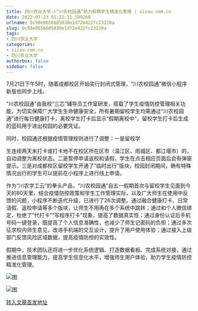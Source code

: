 ```yaml
---
title: 四川农业大学->“川农校园通”助力假期学生精准化管理 | sicau.com.cn
date: 2022-07-23 01:22:11.599268
urlname: 0c98e0656605030e1d72e422fc23220a
slug: 0c98e0656605030e1d72e422fc23220a
tags: 
- 四川农业大学
categories:
- sicau.com.cn
- 四川农业大学
authorbox: false
sidebar: false
---
```

7月21日下午5时，随着成都校区开始实行封闭式管理，“川农校园通”微信小程序新版也同步上线。

“川农校园通”由我校“三芯”辅导员工作室研发，搭载了学生疫情防控管理相关功能，为切实保障广大学生生命健康安全，所有暑期留校学生均需通过“川农校园通”进行每日健康打卡，离校学生打卡后显示“假期离校中”，留校学生打卡后生成的蓝码用于进出校园的必要凭证。

同时，校园通还根据疫情管理规则进行了调整：一是留校学
<!--more-->
生连续两天未打卡或打卡地不在校区所在区市（温江区、雨城区、都江堰市）的，自动调整为离校状态。二是暂停申请返校和请假，学生在点击相应页面后会有弹窗提示。三是对成都校区留校学生开通了“临时出行”版块，校园封闭期间，确有特殊情况出行的学生可以提前在小程序上进行线上申请。

作为“川农学工云”的拳头产品，“川农校园通”自五一假期首次与留校学生见面到今天的80天里，结合疫情防控政策和学生工作管理实际，以及广大师生在使用中反馈的问题，小程序不断迭代升级，已进行了26次调整。通过融合健康打卡、日常请假、返校申请等多个版块，让师生不用再在多个系统中跳转；通过和个人微信绑定，杜绝了“代打卡”“写程序打卡”现象，提高了数据真实性；通过身份认证后手机号码一键登录，既提高了个人信息准确性，也减少了师生记密码的负担；通过多次征求校内师生意见，改进手机端的交互设计，提升了用户使用体验；通过接入上级部门反馈风险区域数据，提高疫情防控的实效性。

假期中，技术团队还将进一步优化系统逻辑、打造数据看板、完成系统对接，通过推进信息管理能力，提高学生信息化水平，增强师生用户体验，助力学生疫情防控精准化管理。

![图](https://news.sicau.edu.cn/__local/8/E1/3D/F574134D5EC0317C284F8F74520_E75DFFE2_5A9A.gif)

![图](https://news.sicau.edu.cn/__local/A/DC/3C/4AFBA044277D8F81D74C84E985F_F67F8FEC_175F.jpg)

[转入文章首发地址](https://news.sicau.edu.cn/info/1078/68962.htm)
